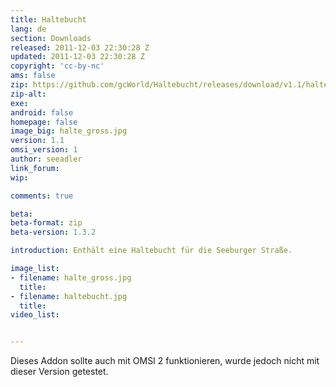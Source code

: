 ```yaml
---
title: Haltebucht
lang: de
section: Downloads
released: 2011-12-03 22:30:28 Z
updated: 2011-12-03 22:30:28 Z
copyright: 'cc-by-nc'
ams: false
zip: https://github.com/gcWorld/Haltebucht/releases/download/v1.1/haltebucht_1.1.zip
zip-alt:
exe:
android: false
homepage: false
image_big: halte_gross.jpg
version: 1.1
omsi_version: 1
author: seeadler
link_forum:
wip:

comments: true

beta:
beta-format: zip
beta-version: 1.3.2

introduction: Enthält eine Haltebucht für die Seeburger Straße.

image_list:
- filename: halte_gross.jpg
  title:
- filename: haltebucht.jpg
  title:
video_list:


---
```

Dieses Addon sollte auch mit OMSI 2 funktionieren, wurde jedoch nicht mit dieser Version getestet.
